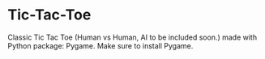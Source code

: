 # Tic-Tac-Toe
Classic Tic Tac Toe (Human vs Human, AI to be included soon.) made with Python package: Pygame.
Make sure to install Pygame.
